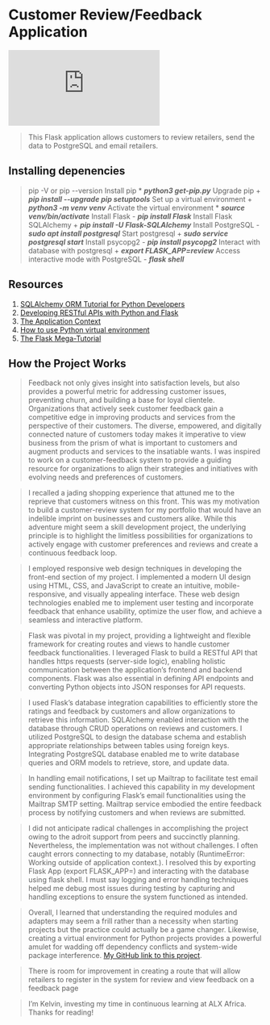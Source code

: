 # Customer Review/Feedback Application
![Customer Review Logo](https://www.123rf.com/photo_65580547_customer-reviews-icon-internet-button-on-white-background.html)

> This Flask application allows customers to review retailers, send the data to PostgreSQL and email retailers.
## Installing depenencies
> pip -V or pip --version
> Install pip * ***python3 get-pip.py***
> Upgrade pip + ***pip install --upgrade pip setuptools***
> Set up a virtual environment + ***python3 -m venv venv***
> Activate the virtual environment * ***source venv/bin/activate***
> Install Flask - ***pip install Flask***
> Install Flask SQLAlchemy + ***pip install -U Flask-SQLAlchemy***
> Install PostgreSQL - ***sudo apt install postgresql***
> Start postgresql + ***sudo service postgresql start***
> Install psycopg2 - ***pip install psycopg2***
> Interact with database with postgresql + ***export FLASK_APP=review***
> Access interactive mode with PostgreSQL - ***flask shell***

## Resources
1. [SQLAlchemy ORM Tutorial for Python Developers](https://auth0.com/blog/sqlalchemy-orm-tutorial-for-python-developers/)
2. [Developing RESTful APIs with Python and Flask](https://auth0.com/blog/developing-restful-apis-with-python-and-flask/)
3. [The Application Context](https://flask.palletsprojects.com/en/2.3.x/appcontext/)
4. [How to use Python virtual environment](https://stackoverflow.com/questions/35017160/how-to-use-virtualenv-with-python)
5. [The Flask Mega-Tutorial](https://blog.miguelgrinberg.com/post/the-flask-mega-tutorial-part-i-hello-world)

## How the Project Works
> Feedback not only gives insight into satisfaction levels, but also provides a powerful metric for addressing customer issues, preventing churn, and building a base for loyal clientele. Organizations that actively seek customer feedback gain a competitive edge in improving products and services from the perspective of their customers. The diverse, empowered, and digitally connected nature of customers today makes it imperative to view business from the prism of what is important to customers and augment products and services to the insatiable wants. I was inspired to work on a customer-feedback system to provide a guiding resource for organizations to align their strategies and initiatives with evolving needs and preferences of customers.

> I recalled a jading shopping experience that attuned me to the reprieve that customers witness on this front. This was my motivation to build a customer-review system for my portfolio that would have an indelible imprint on businesses and customers alike. While this adventure might seem a skill development project, the underlying principle is to highlight the limitless possibilities for organizations to actively engage with customer preferences and reviews and create a continuous feedback loop.

> I employed responsive web design techniques in developing the front-end section of my project. I implemented a modern UI design using HTML, CSS, and JavaScript to create an intuitive, mobile-responsive, and visually appealing interface. These web design technologies enabled me to implement user testing and incorporate feedback that enhance usability, optimize the user flow, and achieve a seamless and interactive platform.

> Flask was pivotal in my project, providing a lightweight and flexible framework for creating routes and views to handle customer feedback functionalities. I leveraged Flask to build a RESTful API that handles https requests (server-side logic), enabling holistic communication between the application’s frontend and backend components. Flask was also essential in defining API endpoints and converting Python objects into JSON responses for API requests.

> I used Flask’s database integration capabilities to efficiently store the ratings and feedback by customers and allow organizations to retrieve this information. SQLAlchemy enabled interaction with the database through CRUD operations on reviews and customers. I utilized PostgreSQL to design the database schema and establish appropriate relationships between tables using foreign keys. Integrating PostgreSQL database enabled me to write database queries and ORM models to retrieve, store, and update data.

> In handling email notifications, I set up Mailtrap to facilitate test email sending functionalities. I achieved this capability in my development environment by configuring Flask’s email functionalities using the Mailtrap SMTP setting. Mailtrap service embodied the entire feedback process by notifying customers and when reviews are submitted.

> I did not anticipate radical challenges in accomplishing the project owing to the adroit support from peers and succinctly planning.  Nevertheless, the implementation was not without challenges. I often caught errors connecting to my database, notably (RuntimeError: Working outside of application context.). I resolved this by exporting Flask App (export FLASK_APP=<filename>) and interacting with the database using flask shell. I must say logging and error handling techniques helped me debug most issues during testing by capturing and handling exceptions to ensure the system functioned as intended.

> Overall, I learned that understanding the required modules and adapters may seem a frill rather than a necessity when starting projects but the practice could actually be a game changer. Likewise, creating a virtual environment for Python projects provides a powerful amulet for wadding off dependency conflicts and system-wide package interference.
[My GitHub link to this project](https://github.com/BrianKvin/customer_review). 

> There is room for improvement in creating a route that will allow retailers to register in the system for review and view feedback on a feedback page

> I’m Kelvin, investing my time in continuous learning at ALX Africa.
> Thanks for reading!
